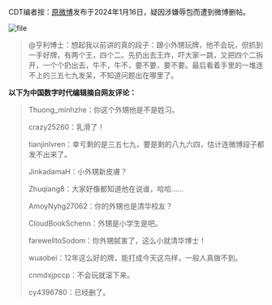 CDT编者按：[原微博](https://weibo.com/1665184267/NC8V5kVHO "原微博")发布于2024年1月16日，疑因涉嫌辱包而遭到微博删帖。


![file](https://chinadigitaltimes.net/chinese/files/2024/01/image-1705746474053.png)



> 
> @亨利博士：想起我以前讲的真的段子：跟小外甥玩牌，他不会玩，但抓到一手好牌，有两个王，四个二。先扔出去王炸，吓大家一跳，又把四个二拆开，一个个扔出去，牛不，牛不，要不要，要不要。最后看着手里的一堆连不上的三五七九发呆，不知道问题出在哪里了。
> 
> 
> 


**以下为中国数字时代编辑摘自网友评论：** 



> 
> Thuong\_minhzhe：你这个外甥他是不是姓习。
> 
> 
> crazy25260：乳滑了！
> 
> 
> tianjinlvren：幸亏剩的是三五七九，要是剩的八九六四，估计连微博段子都发不出来了。
> 
> 
> JinkadamaH：小外甥新皮膚？
> 
> 
> Zhuqiang8：大家好像都知道他在说谁，哈哈……
> 
> 
> AmoyNyhg27062：你的外甥也是清华校友？
> 
> 
> CloudBookSchenn：外甥是小学生是吧。
> 
> 
> farewelltoSodom：你外甥腻害了，这么小就清华博士！
> 
> 
> wuaobei：12年这么好的牌，能打成今天这鸟样，一般人真做不到。
> 
> 
> cnmdxjpccp：不会玩就滚下来。
> 
> 
> cy4396780：已经删了。
> 
> 
> 

